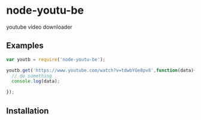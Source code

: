 # node-youtu-be

youtube video downloader

## Examples
```js
var youtb = require('node-youtu-be');

youtb.get('https://www.youtube.com/watch?v=tdwbYGe8pv8',function(data){
  // do something
  console.log(data);

});

```
 
 
## Installation
